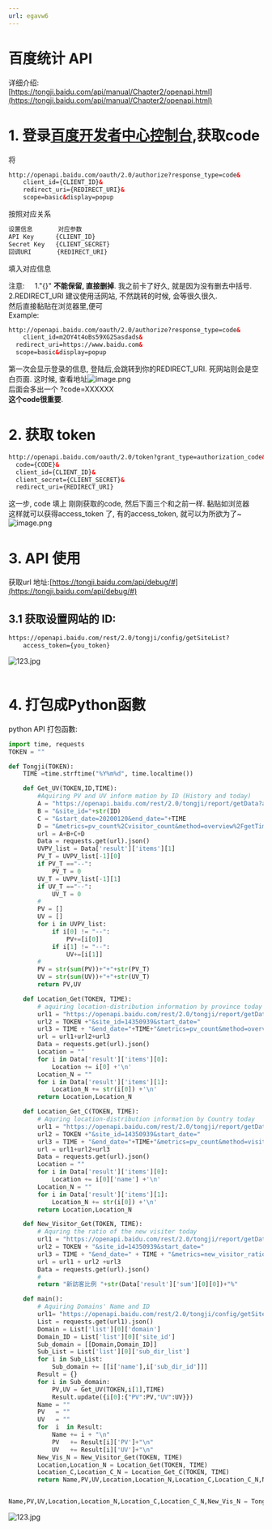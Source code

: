 ```yaml
---
url: egavw6
---
```


# 百度统计 API

详细介绍:<br />[https://tongji.baidu.com/api/manual/Chapter2/openapi.html](https://tongji.baidu.com/api/manual/Chapter2/openapi.html)

<a name="WjQRg"></a>
# 1. 登录[百度开发者中心控制台](http://developer.baidu.com/console#app/project),获取code
将
```html
http://openapi.baidu.com/oauth/2.0/authorize?response_type=code&
	client_id={CLIENT_ID}&
	redirect_uri={REDIRECT_URI}&
	scope=basic&display=popup
```

按照对应关系

```bash
设置信息       对应参数
API Key      {CLIENT_ID}
Secret Key   {CLIENT_SECRET}
回调URI       {REDIRECT_URI}
```

填入对应信息

注意:     1."{}" **不能保留, 直接删掉**. 我之前卡了好久, 就是因为没有删去中括号.<br />2.REDIRECT_URI 建议使用活网站, 不然跳转的时候, 会等很久很久.<br />然后直接黏贴在浏览器里,便可<br />Example:
```html
http://openapi.baidu.com/oauth/2.0/authorize?response_type=code&
	client_id=m2OY4t4oBs59XG2Sasdads&
  redirect_uri=https://www.baidu.com&
  scope=basic&display=popup
```

第一次会显示登录的信息, 登陆后,会跳转到你的REDIRECT_URI. 死网站则会是空白页面. 这时候, 查看地址![image.png](https://cdn.nlark.com/yuque/0/2020/png/691897/1582598175959-edffed6e-c5a6-4017-a43a-067c2dc14558.png#align=left&display=inline&height=167&name=image.png&originHeight=167&originWidth=527&size=20227&status=done&style=none&width=527)<br />后面会多出一个 ?code=XXXXXX<br />**这个code很重要**.<br />

<a name="Fzaon"></a>
# 2. 获取 token

```html
http://openapi.baidu.com/oauth/2.0/token?grant_type=authorization_code&
  code={CODE}&
  client_id={CLIENT_ID}&
  client_secret={CLIENT_SECRET}&
  redirect_uri={REDIRECT_URI}
```

这一步, code 填上 刚刚获取的code, 然后下面三个和之前一样. 黏贴如浏览器<br />这样就可以获得access_token 了, 有的access_token, 就可以为所欲为了~<br />![image.png](https://cdn.nlark.com/yuque/0/2020/png/691897/1582598956253-eacb2fce-d2f3-4218-b235-368b3077839e.png#align=left&display=inline&height=466&name=image.png&originHeight=466&originWidth=1914&size=80628&status=done&style=none&width=1914)
<a name="JTEqX"></a>
# 3. API 使用
获取url 地址:[https://tongji.baidu.com/api/debug/#](https://tongji.baidu.com/api/debug/#)

<a name="NOjVF"></a>
## 3.1 获取设置网站的 ID:

```html
https://openapi.baidu.com/rest/2.0/tongji/config/getSiteList?
	access_token={you_token}
```
![123.jpg](https://cdn.nlark.com/yuque/0/2020/jpeg/691897/1582599246003-9ee8bf4c-1716-4ef3-a189-89c313b445d7.jpeg#align=left&display=inline&height=141&name=123.jpg&originHeight=141&originWidth=400&size=23063&status=done&style=none&width=400)<br />
<br />

<a name="5L5v1"></a>
# 4. 打包成Python函數
python API 打包函數:

```python
import time, requests
TOKEN = ""

def Tongji(TOKEN):
    TIME =time.strftime("%Y%m%d", time.localtime())

    def Get_UV(TOKEN,ID,TIME):
        #Aquiring PV and UV inform mation by ID (History and today)
        A = "https://openapi.baidu.com/rest/2.0/tongji/report/getData?access_token=" + TOKEN
        B = "&site_id="+str(ID)
        C = "&start_date=20200120&end_date="+TIME
        D = "&metrics=pv_count%2Cvisitor_count&method=overview%2FgetTimeTrendRpt"
        url = A+B+C+D
        Data = requests.get(url).json()
        UVPV_list = Data['result']['items'][1]
        PV_T = UVPV_list[-1][0]
        if PV_T =="--":
            PV_T = 0
        UV_T = UVPV_list[-1][1]
        if UV_T =="--":
            UV_T = 0
        #
        PV = []
        UV = []
        for i in UVPV_list:
            if i[0] != "--":
                PV+=[i[0]]
            if i[1] != "--":
                UV+=[i[1]]
        #
        PV = str(sum(PV))+"+"+str(PV_T)
        UV = str(sum(UV))+"+"+str(UV_T)
        return PV,UV

    def Location_Get(TOKEN, TIME):
        # aquiring location-distribution information by province today
    	url1 = "https://openapi.baidu.com/rest/2.0/tongji/report/getData?access_token="
    	url2 = TOKEN +"&site_id=14350939&start_date="
    	url3 = TIME + "&end_date="+TIME+"&metrics=pv_count&method=overview%2FgetDistrictRpt"
    	url = url1+url2+url3
    	Data = requests.get(url).json()
    	Location = ""
    	for i in Data['result']['items'][0]:
    		Location += i[0] +'\n'
    	Location_N = ""
    	for i in Data['result']['items'][1]:
    		Location_N += str(i[0]) +'\n'
    	return Location,Location_N

    def Location_Get_C(TOKEN, TIME):
        # Aquring location-distribution information by Country today
    	url1 = "https://openapi.baidu.com/rest/2.0/tongji/report/getData?access_token="
    	url2 = TOKEN +"&site_id=14350939&start_date="
    	url3 = TIME + "&end_date="+TIME+"&metrics=pv_count&method=visit%2Fworld%2Fa"
    	url = url1+url2+url3
    	Data = requests.get(url).json()
    	Location = ""
    	for i in Data['result']['items'][0]:
    		Location += i[0]['name'] +'\n'
    	Location_N = ""
    	for i in Data['result']['items'][1]:
    		Location_N += str(i[0]) +'\n'
    	return Location,Location_N

    def New_Visitor_Get(TOKEN, TIME):
        # Aquring the ratio of the new visiter today
    	url1 = "https://openapi.baidu.com/rest/2.0/tongji/report/getData?access_token="
    	url2 = TOKEN + "&site_id=14350939&start_date="
    	url3 = TIME + "&end_date=" + TIME + "&metrics=new_visitor_ratio&method=source%2Fall%2Fa"
    	url = url1 + url2 +url3
    	Data = requests.get(url).json()
    	#
    	return "新訪客比例 "+str(Data['result']['sum'][0][0])+"%"

    def main():
        # Aquiring Domains' Name and ID
        url1= "https://openapi.baidu.com/rest/2.0/tongji/config/getSiteList?access_token="+TOKEN
        List = requests.get(url1).json()
        Domain = List['list'][0]['domain']
        Domain_ID = List['list'][0]['site_id']
        Sub_domain = [[Domain,Domain_ID]]
        Sub_List = List['list'][0]['sub_dir_list']
        for i in Sub_List:
            Sub_domain += [[i['name'],i['sub_dir_id']]]
        Result = {}
        for i in Sub_domain:
            PV,UV = Get_UV(TOKEN,i[1],TIME)
            Result.update({i[0]:{"PV":PV,"UV":UV}})
        Name = ""
        PV   = ""
        UV   = ""
        for  i  in Result:
            Name += i + "\n"
            PV   += Result[i]['PV']+"\n"
            UV   += Result[i]['UV']+"\n"
        New_Vis_N = New_Visitor_Get(TOKEN, TIME)
        Location,Location_N = Location_Get(TOKEN, TIME)
        Location_C,Location_C_N = Location_Get_C(TOKEN, TIME)
        return Name,PV,UV,Location,Location_N,Location_C,Location_C_N,New_Vis_N


Name,PV,UV,Location,Location_N,Location_C,Location_C_N,New_Vis_N = Tongji(TOKEN)
```

![123.jpg](https://cdn.nlark.com/yuque/0/2020/jpeg/691897/1582684565035-f1921937-f733-45a5-81e2-300693023cdc.jpeg#align=left&display=inline&height=112&name=123.jpg&originHeight=112&originWidth=500&size=8443&status=done&style=none&width=500)
